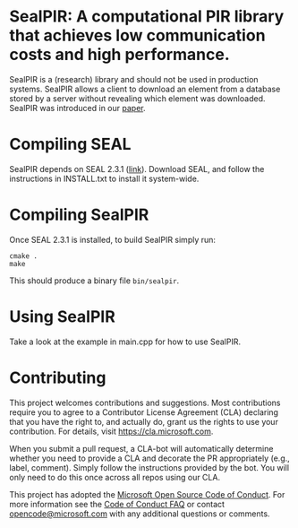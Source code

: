 # SealPIR: A computational PIR library that achieves low communication costs and high performance.

SealPIR is a (research) library and should not be used in production systems. SealPIR allows a client to download an element from a database stored by a server without revealing which element was downloaded. SealPIR was introduced in our [paper](https://eprint.iacr.org/2017/1142.pdf).


# Compiling SEAL

SealPIR depends on SEAL 2.3.1 ([link](http://sealcrypto.org)). Download SEAL, and follow the instructions in INSTALL.txt to install it system-wide.

# Compiling SealPIR

Once SEAL 2.3.1 is installed, to build SealPIR simply run:

	cmake .
	make
	
This should produce a binary file ``bin/sealpir``.

# Using SealPIR

Take a look at the example in main.cpp for how to use SealPIR.

# Contributing

This project welcomes contributions and suggestions.  Most contributions require you to agree to a
Contributor License Agreement (CLA) declaring that you have the right to, and actually do, grant us
the rights to use your contribution. For details, visit https://cla.microsoft.com.

When you submit a pull request, a CLA-bot will automatically determine whether you need to provide
a CLA and decorate the PR appropriately (e.g., label, comment). Simply follow the instructions
provided by the bot. You will only need to do this once across all repos using our CLA.

This project has adopted the [Microsoft Open Source Code of Conduct](https://opensource.microsoft.com/codeofconduct/).
For more information see the [Code of Conduct FAQ](https://opensource.microsoft.com/codeofconduct/faq/) or
contact [opencode@microsoft.com](mailto:opencode@microsoft.com) with any additional questions or comments.

